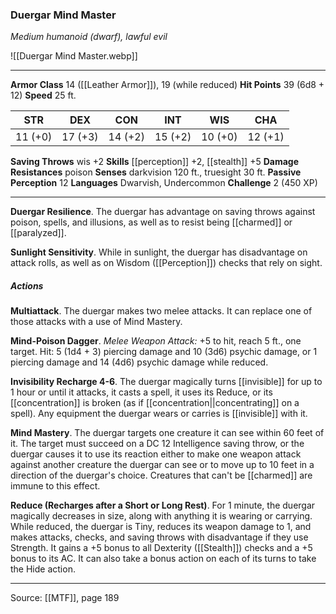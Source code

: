 ### Duergar Mind Master
_Medium humanoid (dwarf), lawful evil_

![[Duergar Mind Master.webp]]




---

**Armor Class** 14 ([[Leather Armor]]), 19 (while reduced)
**Hit Points** 39 (6d8 + 12)
**Speed** 25 ft.

| STR     | DEX     | CON     | INT     | WIS     | CHA     |
|---------|---------|---------|---------|---------|---------|
| 11 (+0) | 17 (+3) | 14 (+2) | 15 (+2) | 10 (+0) | 12 (+1) |

**Saving Throws** wis +2
**Skills** [[perception]] +2, [[stealth]] +5
**Damage Resistances** poison
**Senses** darkvision 120 ft., truesight 30 ft.
**Passive Perception** 12
**Languages** Dwarvish, Undercommon
**Challenge** 2 (450 XP)

---

**Duergar Resilience**. The duergar has advantage on saving throws against poison, spells, and illusions, as well as to resist being [[charmed]] or [[paralyzed]].

**Sunlight Sensitivity**. While in sunlight, the duergar has disadvantage on attack rolls, as well as on Wisdom ([[Perception]]) checks that rely on sight.

##### Actions
**Multiattack**. The duergar makes two melee attacks. It can replace one of those attacks with a use of Mind Mastery.

**Mind-Poison Dagger**. _Melee Weapon Attack:_ +5 to hit, reach 5 ft., one target. Hit: 5 (1d4 + 3) piercing damage and 10 (3d6) psychic damage, or 1 piercing damage and 14 (4d6) psychic damage while reduced.

**Invisibility Recharge 4-6**. The duergar magically turns [[invisible]] for up to 1 hour or until it attacks, it casts a spell, it uses its Reduce, or its [[concentration]] is broken (as if [[concentration||concentrating]] on a spell). Any equipment the duergar wears or carries is [[invisible]] with it.

**Mind Mastery**. The duergar targets one creature it can see within 60 feet of it. The target must succeed on a DC 12 Intelligence saving throw, or the duergar causes it to use its reaction either to make one weapon attack against another creature the duergar can see or to move up to 10 feet in a direction of the duergar's choice. Creatures that can't be [[charmed]] are immune to this effect.

**Reduce (Recharges after a Short or Long Rest)**. For 1 minute, the duergar magically decreases in size, along with anything it is wearing or carrying. While reduced, the duergar is Tiny, reduces its weapon damage to 1, and makes attacks, checks, and saving throws with disadvantage if they use Strength. It gains a +5 bonus to all Dexterity ([[Stealth]]) checks and a +5 bonus to its AC. It can also take a bonus action on each of its turns to take the Hide action.


---

Source: [[MTF]], page 189